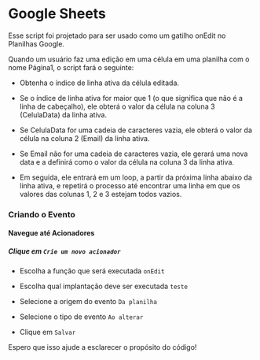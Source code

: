 
# Google Sheets

Esse script foi projetado para ser usado como um gatilho onEdit no Planilhas Google. 

Quando um usuário faz uma edição em uma célula em uma planilha com o nome Página1, o script fará o seguinte:


- Obtenha o índice de linha ativa da célula editada.

- Se o índice de linha ativa for maior que 1 (o que significa que não é a linha de cabeçalho), ele obterá o valor da célula na coluna 3 (CelulaData) da linha ativa.

- Se CelulaData for uma cadeia de caracteres vazia, ele obterá o valor da célula na coluna 2 (Email) da linha ativa.

- Se Email não for uma cadeia de caracteres vazia, ele gerará uma nova data e a definirá como o valor da célula na coluna 3 da linha ativa.

- Em seguida, ele entrará em um loop, a partir da próxima linha abaixo da linha ativa, e repetirá o processo até encontrar uma linha em que os valores das colunas 1, 2 e 3 estejam todos vazios.


### Criando o Evento

#### Navegue até Acionadores 

##### Clique em `Crie um novo acionador` 

- Escolha a função que será executada `onEdit`

- Escolha qual implantação deve ser executada `teste`

- Selecione a origem do evento `Da planilha`

- Selecione o tipo de evento `Ao alterar`

- Clique em `Salvar`


Espero que isso ajude a esclarecer o propósito do código!
